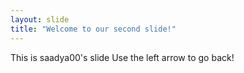 ```yaml
---
layout: slide
title: "Welcome to our second slide!"
---
```

This is saadya00's slide
Use the left arrow to go back!
